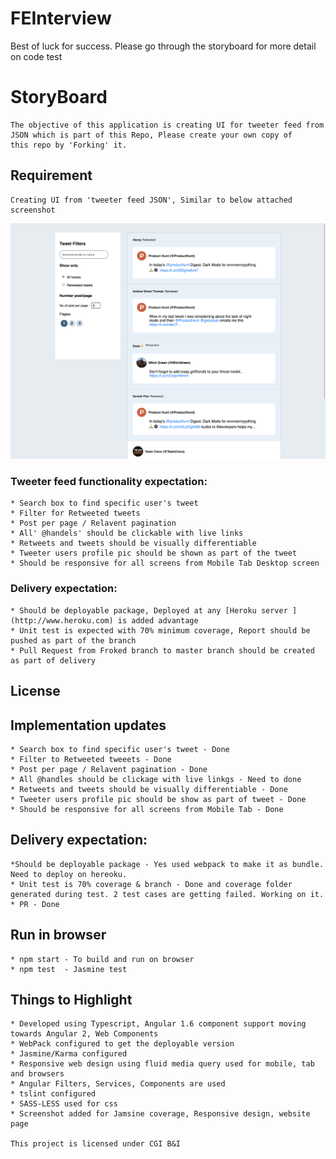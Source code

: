 # FEInterview
Best of luck for success. 
Please go through the storyboard for more detail on code test

# StoryBoard
    The objective of this application is creating UI for tweeter feed from 
    JSON which is part of this Repo, Please create your own copy of 
    this repo by 'Forking' it.
 
 ## Requirement
    
    Creating UI from 'tweeter feed JSON', Similar to below attached screenshot
    
![Screenshot](SampleScreen.png)

### Tweeter feed functionality expectation:
    * Search box to find specific user's tweet 
    * Filter for Retweeted tweets 
    * Post per page / Relavent pagination
    * All' @handels' should be clickable with live links
    * Retweets and tweets should be visually differentiable 
    * Tweeter users profile pic should be shown as part of the tweet
    * Should be responsive for all screens from Mobile Tab Desktop screen
    
### Delivery expectation:
    * Should be deployable package, Deployed at any [Heroku server ](http://www.heroku.com) is added advantage
    * Unit test is expected with 70% minimum coverage, Report should be pushed as part of the branch
    * Pull Request from Froked branch to master branch should be created as part of delivery
    
    
 ## License

 ## Implementation updates
    * Search box to find specific user's tweet - Done
    * Filter to Retweeted tweeets - Done
    * Post per page / Relavent pagination - Done
    * All @handles should be clickage with live linkgs - Need to done
    * Retweets and tweets should be visually differentiable - Done
    * Tweeter users profile pic should be show as part of tweet - Done
    * Should be responsive for all screens from Mobile Tab - Done
## Delivery expectation:
    *Should be deployable package - Yes used webpack to make it as bundle. Need to deploy on hereoku. 
    * Unit test is 70% coverage & branch - Done and coverage folder generated during test. 2 test cases are getting failed. Working on it. 
    * PR - Done

## Run in browser
    * npm start - To build and run on browser
    * npm test  - Jasmine test

## Things to Highlight
    * Developed using Typescript, Angular 1.6 component support moving towards Angular 2, Web Components
    * WebPack configured to get the deployable version
    * Jasmine/Karma configured
    * Responsive web design using fluid media query used for mobile, tab and browsers
    * Angular Filters, Services, Components are used
    * tslint configured
    * SASS-LESS used for css
    * Screenshot added for Jamsine coverage, Responsive design, website page

    This project is licensed under CGI B&I 

      
  
   
